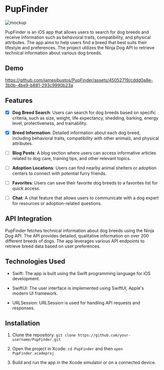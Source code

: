 # PupFinder

![mockup](https://github.com/jamesjbustos/PupFinder/assets/45052719/5de9563d-32e1-4290-a681-0d51094a3204)

PupFinder is an iOS app that allows users to search for dog breeds and receive information such as behavioral traits, compatibility, and physical attributes. The app aims to help users find a breed that best suits their lifestyle and preferences. The project utilizes the Ninja Dog API to retrieve technical information about various dog breeds.

## Demo
https://github.com/jamesjbustos/PupFinder/assets/45052719/cddd0a8e-3b0b-4be9-b881-293c9990b23a

## Features

- [x] **Dog Breed Search**: Users can search for dog breeds based on specific criteria, such as size, weight, life expectancy, shedding, barking, energy level, protectiveness, and trainability.

- [x] **Breed Information**: Detailed information about each dog breed, including behavioral traits, compatibility with other animals, and physical attributes.

- [ ] **Blog Posts**: A blog section where users can access informative articles related to dog care, training tips, and other relevant topics.

- [ ] **Adoption Locations**: Users can find nearby animal shelters or adoption centers to connect with potential furry friends.

- [ ] **Favorites**: Users can save their favorite dog breeds to a favorites list for quick access.

- [ ] **Chat**: A chat feature that allows users to communicate with a dog expert for resources or adoption-related questions.

## API Integration

PupFinder fetches technical information about dog breeds using the Ninja Dog API. The API provides detailed, qualitative information on over 200 different breeds of dogs. The app leverages various API endpoints to retrieve breed data based on user preferences.

## Technologies Used

- Swift: The app is built using the Swift programming language for iOS development.

- SwiftUI: The user interface is implemented using SwiftUI, Apple's modern UI framework.

- URLSession: URLSession is used for handling API requests and responses.

## Installation

1. Clone the repository: `git clone https://github.com/your-username/PupFinder.git`

2. Open the project in Xcode: `cd PupFinder` and then `open PupFinder.xcodeproj`

3. Build and run the app in the Xcode simulator or on a connected device.
